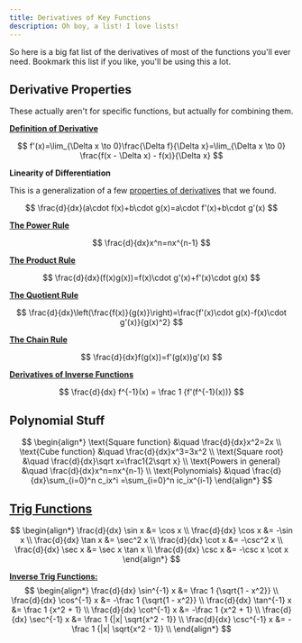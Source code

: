 ```yaml
---
title: Derivatives of Key Functions
description: Oh boy, a list! I love lists!
---
```


So here is a big fat list of the derivatives of most of the functions you'll ever need. Bookmark this list if you like, you'll be using this a lot.

## Derivative Properties

These actually aren't for specific functions, but actually for combining them.

[**Definition of Derivative**](./unit1-the-derivative/what-is-the-derivative)

$$
f'(x)=\lim_{\Delta x \to 0}\frac{\Delta f}{\Delta x}=\lim_{\Delta x \to 0} \frac{f(x - \Delta x) - f(x)}{\Delta x}
$$

**Linearity of Differentiation**

This is a generalization of a few [properties of derivatives](./unit1-the-derivative/calculating-derivatives#properties-of-derivatives-from-limit-laws) that we found.

$$
\frac{d}{dx}(a\cdot f(x)+b\cdot g(x)=a\cdot f'(x)+b\cdot g'(x)
$$

[**The Power Rule**](./unit1-the-derivative/calculating-derivatives#the-power-rule)

$$
\frac{d}{dx}x^n=nx^{n-1}
$$

[**The Product Rule**](./unit2-differentiation/product-rule)

$$
\frac{d}{dx}(f(x)g(x))=f(x)\cdot g'(x)+f'(x)\cdot g(x)
$$

[**The Quotient Rule**](./unit2-differentiation/quotient-rule)

$$
\frac{d}{dx}\left(\frac{f(x)}{g(x)}\right)=\frac{f'(x)\cdot g(x)-f(x)\cdot g'(x)}{g(x)^2}
$$

[**The Chain Rule**](./unit2-differentiation/chain-rule)

$$
\frac{d}{dx}f(g(x))=f'(g(x))g'(x)
$$

[**Derivatives of Inverse Functions**](./unit2-differentiation/inverse-functions)

$$
\frac{d}{dx} f^{-1}(x) = \frac 1 {f'(f^{-1}(x))}
$$

## Polynomial Stuff

$$
\begin{align*}
\text{Square function}   &\quad \frac{d}{dx}x^2=2x \\
\text{Cube function}     &\quad \frac{d}{dx}x^3=3x^2 \\
\text{Square root}       &\quad \frac{d}{dx}\sqrt x=\frac1{2\sqrt x} \\
\text{Powers in general} &\quad \frac{d}{dx}x^n=nx^{n-1} \\
\text{Polynomials}       &\quad \frac{d}{dx}\sum_{i=0}^n c_ix^i
                                           =\sum_{i=0}^n ic_ix^{i-1}
\end{align*}
$$

## [Trig Functions](./unit2-differentiation/quotient-rule#trig-functions-with-the-quotient-rule)

$$
\begin{align*}
\frac{d}{dx} \sin x &= \cos x \\
\frac{d}{dx} \cos x &= -\sin x \\
\frac{d}{dx} \tan x &= \sec^2 x \\
\frac{d}{dx} \cot x &= -\csc^2 x \\
\frac{d}{dx} \sec x &= \sec x \tan x \\
\frac{d}{dx} \csc x &= -\csc x \cot x
\end{align*}
$$

[**Inverse Trig Functions:**](./unit2-differentiation/inverse-functions#derivatives-of-inverse-trig-functions)
$$
\begin{align*}
\frac{d}{dx} \sin^{-1} x &= \frac 1 {\sqrt{1 - x^2}} \\
\frac{d}{dx} \cos^{-1} x &= -\frac 1 {\sqrt{1 - x^2}} \\
\frac{d}{dx} \tan^{-1} x &= \frac 1 {x^2 + 1} \\
\frac{d}{dx} \cot^{-1} x &= -\frac 1 {x^2 + 1} \\
\frac{d}{dx} \sec^{-1} x &= \frac 1 {|x| \sqrt{x^2 - 1}} \\
\frac{d}{dx} \csc^{-1} x &= -\frac 1 {|x| \sqrt{x^2 - 1}} \\
\end{align*}
$$
